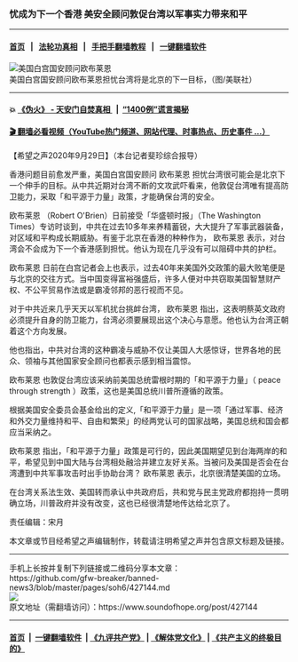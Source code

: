 ### 忧成为下一个香港  美安全顾问敦促台湾以军事实力带来和平
------------------------

#### [首页](https://github.com/gfw-breaker/banned-news3/blob/master/README.md) &nbsp;&nbsp;|&nbsp;&nbsp; [法轮功真相](https://github.com/begood0513/basic/blob/master/README.md)  &nbsp;&nbsp;|&nbsp;&nbsp; [手把手翻墙教程](https://github.com/gfw-breaker/guides/wiki)  &nbsp;&nbsp;|&nbsp;&nbsp; [一键翻墙软件](https://github.com/gfw-breaker/nogfw/blob/master/README.md)  



<div><img alt="美国白宫国安顾问欧布莱恩" src="https://img.soundofhope.org/2020-09/1601422120695.png"/>
<br/><figcaption class="caption">
 美国白宫国安顾问欧布莱恩担忧台湾将是北京的下一目标，（图/美联社）
</figcaption></div><hr/>

#### 💥 [《伪火》 - 天安门自焚真相 ](http://158.247.195.190:10000/videos/blog/weihuo.html)&nbsp; |&nbsp; [“1400例”谎言揭秘  ](http://158.247.195.190:10000/videos/blog/jiexi1400.html)

#### [ 🎬  翻墙必看视频（YouTube热门频道、网站代理、时事热点、历史事件 ...）](https://github.com/gfw-breaker/links/blob/master/banned.md)

<div><div class="Content__Wrapper sc-1bvya0-0 grZQxZ">
 <p class="meta-top">
  <span class="meta">
   【希望之声2020年9月29日】（本台记者斐珍综合报导）
  </span>
 </p>
 <p style="text-align:start">
  香港问题目前愈发严重，美国白宫国安顾问
  <ok href="/term/372379">
   欧布莱恩
  </ok>
  担忧台湾很可能会是北京下一个伸手的目标。从中共近期对台湾不断的文攻武吓看来，他敦促台湾唯有提高防卫能力，采取「和平源于力量」政策，才能确保台湾的安全。
 </p>
 <p>
  <ok href="/term/372379">
   欧布莱恩
  </ok>
  （Robert O'Brien）日前接受「华盛顿时报」（The Washington Times）专访时谈到，中共在过去10多年来养精蓄锐，大大提升了军事武器装备，对区域和平构成长期威胁。有鉴于北京在香港的种种作为，
  <ok href="/term/372379">
   欧布莱恩
  </ok>
  表示，对台湾会不会成为下一个香港感到担忧。他认为现在几乎没有可以阻碍中共的护栏。
 </p>
 <div class="AD_Embed__Wrap-sc-1xslmin-0 igMuqX module desktop">
  <div>
  </div>
 </div>
 <p>
  <ok href="/term/372379">
   欧布莱恩
  </ok>
  日前在白宫记者会上也表示，过去40年来美国外交政策的最大败笔便是与北京的交往方式。当中国变得富裕强盛后，许多人便对中共窃取美国智慧财产权、不公平贸易作法或是霸凌邻邦的恶行视而不见。
 </p>
 <p>
  对于中共近来几乎天天以军机扰台挑衅台湾，
  <ok href="/term/372379">
   欧布莱恩
  </ok>
  指出，这表明蔡英文政府必须提升自身的防卫能力，台湾必须要展现出这个决心与意愿。他也认为台湾正朝着这个方向发展。
 </p>
 <p>
  他也指出，中共对台湾的这种霸凌与威胁不仅让美国人大感惊讶，世界各地的民众、领袖与其他国家安全顾问也都表示感到相当震惊。
 </p>
 <p>
  <ok href="/term/372379">
   欧布莱恩
  </ok>
  也敦促台湾应该采纳前美国总统雷根时期的「和平源于力量」（
  <ok href="/term/387088">
   peace through strength
  </ok>
  ）政策，这也是美国总统川普所遵循的政策。
 </p>
 <p>
  根据美国安全委员会基金给出的定义,「和平源于力量」是一项「通过军事、经济和外交力量维持和平、自由和繁荣」的经两党认可的国家战略，美国总统和国会都应当采纳之。
 </p>
 <p>
  <ok href="/term/372379">
   欧布莱恩
  </ok>
  指出，「和平源于力量」政策是可行的，因此美国期望见到台海两岸的和平，希望见到中国大陆与台湾相处融洽并建立友好关系。当被问及美国是否会在台湾遭到中共军事攻击时出手协助台湾？
  <ok href="/term/372379">
   欧布莱恩
  </ok>
  表示，北京很清楚美国的立场。
 </p>
 <p>
  在台湾关系法生效、美国转而承认中共政府后，共和党与民主党政府都抱持一贯明确立场，川普政府并没有改变，这也已经很清楚地传达给北京了。
 </p>
 <p class="meta-btm">
  责任编辑：宋月
 </p>
 <p class="meta-btm">
  本文章或节目经希望之声编辑制作，转载请注明希望之声并包含原文标题及链接。
 </p>
</div>
</div>
<hr/>
手机上长按并复制下列链接或二维码分享本文章：<br/>
https://github.com/gfw-breaker/banned-news3/blob/master/pages/soh6/427144.md <br/>
<a href='https://github.com/gfw-breaker/banned-news3/blob/master/pages/soh6/427144.md'><img src='https://github.com/gfw-breaker/banned-news3/blob/master/pages/soh6/427144.md.png'/></a> <br/>
原文地址（需翻墙访问）：https://www.soundofhope.org/post/427144


------------------------
#### [首页](https://github.com/gfw-breaker/banned-news3/blob/master/README.md) &nbsp;|&nbsp; [一键翻墙软件](https://github.com/gfw-breaker/nogfw/blob/master/README.md) &nbsp;| [《九评共产党》](https://github.com/gfw-breaker/9ping.md/blob/master/README.md#九评之一评共产党是什么) | [《解体党文化》](https://github.com/gfw-breaker/jtdwh.md/blob/master/README.md) | [《共产主义的终极目的》](https://github.com/gfw-breaker/gczydzjmd.md/blob/master/README.md)


<img src='http://gfw-breaker.win/banned-news3/pages/soh6/427144.md' width='0px' height='0px'/>